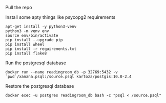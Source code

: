 Pull the repo

Install some apty things like psycopg2 requirements

```
apt-get install -y python3-venv
python3 -m venv env
source env/bin/activate
pip install --upgrade pip
pip install wheel
pip install -r requirements.txt
pip install flake8
```

Run the postgresql database
```
docker run --name readingroom_db -p 32769:5432 -v `pwd`/xanana.psql:/source.psql kartoza/postgis:10.0-2.4
```
Restore the postgresql database
```
docker exec -u postgres readingroom_db bash -c "psql < /source.psql"
```
